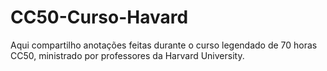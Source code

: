 # CC50-Curso-Havard
Aqui compartilho anotações feitas durante o curso legendado de 70 horas CC50, ministrado por professores da Harvard University.
